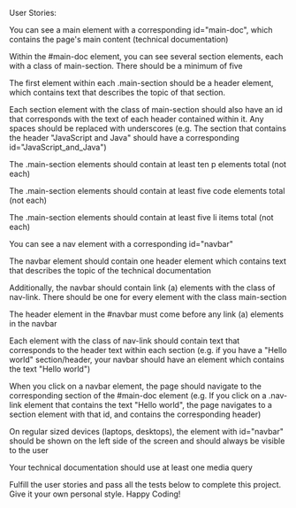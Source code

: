 User Stories:

You can see a main element with a corresponding id="main-doc", which contains the page's main content (technical documentation)

Within the #main-doc element, you can see several section elements, each with a class of main-section. There should be a minimum of five

The first element within each .main-section should be a header element, which contains text that describes the topic of that section.

Each section element with the class of main-section should also have an id that corresponds with the text of each header contained within it. Any spaces should be replaced with underscores (e.g. The section that contains the header "JavaScript and Java" should have a corresponding id="JavaScript_and_Java")

The .main-section elements should contain at least ten p elements total (not each)

The .main-section elements should contain at least five code elements total (not each)

The .main-section elements should contain at least five li items total (not each)

You can see a nav element with a corresponding id="navbar"

The navbar element should contain one header element which contains text that describes the topic of the technical documentation

Additionally, the navbar should contain link (a) elements with the class of nav-link. There should be one for every element with the class main-section

The header element in the #navbar must come before any link (a) elements in the navbar

Each element with the class of nav-link should contain text that corresponds to the header text within each section (e.g. if you have a "Hello world" section/header, your navbar should have an element which contains the text "Hello world")

When you click on a navbar element, the page should navigate to the corresponding section of the #main-doc element (e.g. If you click on a .nav-link element that contains the text "Hello world", the page navigates to a section element with that id, and contains the corresponding header)

On regular sized devices (laptops, desktops), the element with id="navbar" should be shown on the left side of the screen and should always be visible to the user

Your technical documentation should use at least one media query

Fulfill the user stories and pass all the tests below to complete this project. Give it your own personal style. Happy Coding!



